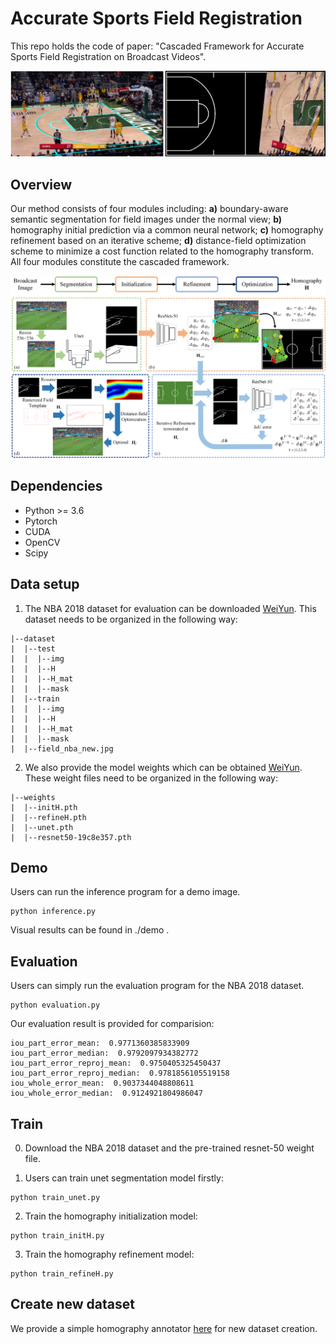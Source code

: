 ﻿# Accurate Sports Field Registration

This repo holds the code of paper: "Cascaded Framework for Accurate Sports Field Registration on Broadcast Videos".

![Figure1](./pics/figure1.png)

## Overview

Our method consists of four modules including: **a)** boundary-aware semantic segmentation for field images under the normal view; **b)** homography initial prediction via a common neural network; **c)** homography refinement based on an iterative scheme; **d)** distance-field optimization scheme to minimize a cost function related to the homography transform. All four modules constitute the cascaded framework.

![Figure2](./pics/figure2.png)

## Dependencies

* Python >= 3.6
* Pytorch
* CUDA
* OpenCV
* Scipy

## Data setup

1. The NBA 2018 dataset for evaluation can be downloaded [WeiYun](https://share.weiyun.com/eV1Zx84G). This dataset needs to be organized in the following way:
```
|--dataset
|  |--test
|  |  |--img
|  |  |--H
|  |  |--H_mat
|  |  |--mask
|  |--train
|  |  |--img
|  |  |--H
|  |  |--H_mat
|  |  |--mask
|  |--field_nba_new.jpg
```

2. We also provide the model weights which can be obtained [WeiYun](https://share.weiyun.com/SmFCmTEm). These weight files need to be organized in the following way:
```
|--weights
|  |--initH.pth
|  |--refineH.pth
|  |--unet.pth
|  |--resnet50-19c8e357.pth
```

## Demo

Users can run the inference program for a demo image.
```
python inference.py
```
Visual results can be found in ./demo .

## Evaluation

Users can simply run the evaluation program for the NBA 2018 dataset.
```
python evaluation.py
```
Our evaluation result is provided for comparision:
```
iou_part_error_mean:  0.9771360385833909
iou_part_error_median:  0.9792097934382772
iou_part_error_reproj_mean:  0.9750405325450437
iou_part_error_reproj_median:  0.9781856105519158
iou_whole_error_mean:  0.9037344048808611
iou_whole_error_median:  0.9124921804986047
```

## Train

0. Download the NBA 2018 dataset and the pre-trained resnet-50 weight file.

1. Users can train unet segmentation model firstly:
```
python train_unet.py
```
2. Train the homography initialization model:
```
python train_initH.py
```
3. Train the homography refinement model:
```
python train_refineH.py
```

## Create new dataset

We provide a simple homography annotator [here](https://github.com/InfiniZero/homography_annotator) for new dataset creation.



